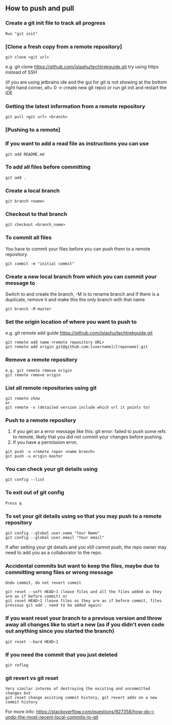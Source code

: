 ## How to push and pull

### Create a git init file to track all progress
```
Run "git init"
```

### [Clone a fresh copy from a remote repository]
```
git clone <git url>
```
e.g. git clone https://github.com/islashu/techtrekguide.git
try using https instead of SSH

(if you are using jetbrains ide and the gui for git is not showing at the bottom right hand corner, alt+ 0 -> create new git repo)
or run git init and restart the IDE

### Getting the latest information from a remote repository
```
git pull <git url> <branch>
```

### [Pushing to a remote]

### If you want to add a read file as instructions you can use 
```
git add README.md
```

### To add all files before committing
```
git add .
```

### Create a local branch
```
git branch <name>
```

### Checkout to that branch
```
git checkout <branch_name>
```

### To commit all files

You have to commit your files before you can push them to a remote repository. 
```
git commit -m "initial commit"
```

### Create a new local branch from which you can commit your message to
Switch to and create the branch, -M is to rename branch and if there is a duplicate, remove it and make this the only branch with that name
```
git branch -M master
```

### Set the origin location of where you want to push to
e.g. git remote add guide https://github.com/islashu/techtrekguide.git
```
git remote add name <remote repository URL>
git remote add origin git@github.com:[username]/[reponame].git
```

### Remove a remote repository
```
e.g. git remote remove origin
git remote remove origin
```

### List all remote repositories using git
```
git remote show 
or
git remote -v (detailed version include which url it points to)
```

### Push to a remote repository


1. if you get an a error message like this: git error: failed to push some refs to remote, likely that you did not commit your changes before pushing. 
2. If you have a permission error, 
```
git push -u <remote repo> <name branch>
git push -u origin master
```

### You can check your git details using 
```
git config --list
```

### To exit out of git config
```
Press q
```

### To set your git details using so that you may push to a remote repository
```
git config --global user.name "Your Name"
git config --global user.email "Your email"
```

If after setting your git details and you still cannot push, the repo owner may need to add you as a collaborator to the repo.


### Accidental commits but want to keep the files, maybe due to committing wrong files or wrong message
```
Undo commit, do not revert commit

git reset --soft HEAD~1 (leave files and all the files added as they are as if before commit) or 
git reset HEAD~1 (leave files as they are as if before commit, files previous git add . need to be added again)
```

### If you want reset your branch to a previous version and throw away all changes like to start a new (as if you didn't even code out anything since you started the branch)
```
git reset --hard HEAD~1
```

### If you need the commit that you just deleted
```
git reflog
```

### git revert vs git reset
```
Very similar interms of destroying the existing and uncommitted changes but 
git reset change existing commit history, git revert adds on a new commit history
```

For more info: https://stackoverflow.com/questions/927358/how-do-i-undo-the-most-recent-local-commits-in-git

